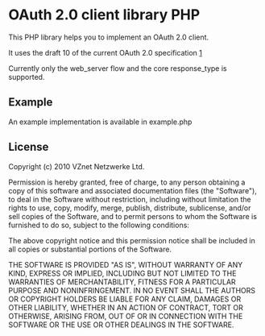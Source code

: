 OAuth 2.0 client library PHP
============================

This PHP library helps you to implement an OAuth 2.0 client.

It uses the draft 10 of the current OAuth 2.0 specification [1]

Currently only the web_server flow and the core response_type is supported.

Example
-------

An example implementation is available in example.php

License
-------

Copyright (c) 2010 VZnet Netzwerke Ltd.

Permission is hereby granted, free of charge, to any person obtaining a copy
of this software and associated documentation files (the "Software"), to deal
in the Software without restriction, including without limitation the rights
to use, copy, modify, merge, publish, distribute, sublicense, and/or sell
copies of the Software, and to permit persons to whom the Software is
furnished to do so, subject to the following conditions:

The above copyright notice and this permission notice shall be included in
all copies or substantial portions of the Software.

THE SOFTWARE IS PROVIDED "AS IS", WITHOUT WARRANTY OF ANY KIND, EXPRESS OR
IMPLIED, INCLUDING BUT NOT LIMITED TO THE WARRANTIES OF MERCHANTABILITY,
FITNESS FOR A PARTICULAR PURPOSE AND NONINFRINGEMENT. IN NO EVENT SHALL THE
AUTHORS OR COPYRIGHT HOLDERS BE LIABLE FOR ANY CLAIM, DAMAGES OR OTHER
LIABILITY, WHETHER IN AN ACTION OF CONTRACT, TORT OR OTHERWISE, ARISING FROM,
OUT OF OR IN CONNECTION WITH THE SOFTWARE OR THE USE OR OTHER DEALINGS IN
THE SOFTWARE.

[1]: http://tools.ietf.org/html/draft-ietf-oauth-v2-10
